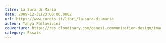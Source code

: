 ```yaml
---
titre: La Sura di Maria
date: 2009-12-31T23:00:00.000Z
url: https://www.coreis.it/libri/la-sura-di-maria
auteur: Yahya Pallavicini
couverture: https://res.cloudinary.com/genesi-communication-design/image/upload/v1604655253/ihei/couvertures/publications-5_vausux.jpg
category: Essais
---
```


